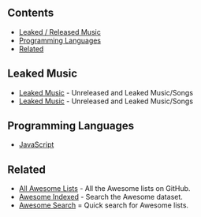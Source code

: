 ## Contents

- [Leaked / Released Music](#leaked-music)
- [Programming Languages](#programming-languages)
- [Related](#related)

## Leaked Music

- [Leaked Music](https://drive.google.com/drive/folders/11nKsmxjLQcmV8SKRacmNCcoQnUqorEbt) - Unreleased and Leaked Music/Songs
- [Leaked Music](https://mega.nz/folder/wVpDTIJL#seYSiiwxQQ6-hrzlZS3TAA) - Unreleased and Leaked Music/Songs

## Programming Languages

- [JavaScript](https://github.com/sorrycc/awesome-javascript#readme)

## Related

- [All Awesome Lists](https://github.com/topics/awesome) - All the Awesome lists on GitHub.
- [Awesome Indexed](https://awesome-indexed.mathew-davies.co.uk/) - Search the Awesome dataset.
- [Awesome Search](https://awesomelists.top/) = Quick search for Awesome lists.
